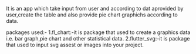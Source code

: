 It is an app which take input from user and according to dat aprovided by user,create the table and also provide pie chart graphichs according to data.

packages used:-
1.fl_chart:-it is package that used to create a graphics data i.e. bar graph,pie chart and other statistical data.
2.flutter_svg:-it is package that used to input svg assest or images into your project.
